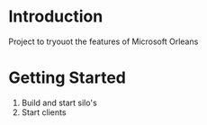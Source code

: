 # Introduction 
Project to tryouot the features of Microsoft Orleans

# Getting Started
1.	Build and start silo's
2.	Start clients
